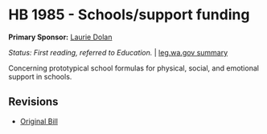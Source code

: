 # HB 1985 - Schools/support funding
**Primary Sponsor:** [Laurie Dolan](/person/leg/laurie.dolan.md)

*Status: First reading, referred to Education.* | [leg.wa.gov summary](https://app.leg.wa.gov/billsummary?BillNumber=1985&Year=2021)

Concerning prototypical school formulas for physical, social, and emotional support in schools.

## Revisions
* [Original Bill](1/)